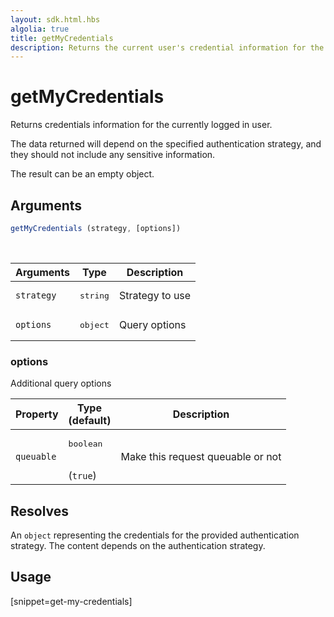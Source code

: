 ```yaml
---
layout: sdk.html.hbs
algolia: true
title: getMyCredentials
description: Returns the current user's credential information for the specified strategy.
---
```


# getMyCredentials

Returns credentials information for the currently logged in user.

The data returned will depend on the specified authentication strategy, and they should not include any sensitive information.

The result can be an empty object.

## Arguments

```javascript
getMyCredentials (strategy, [options])
```

<br/>

| Arguments    | Type    | Description
|--------------|---------|-------------
| `strategy` | <pre>string</pre> | Strategy to use
| `options` | <pre>object</pre> | Query options


### options

Additional query options

| Property     | Type<br/>(default)    | Description   |
| -------------- | --------- | ------------- |
|  `queuable`  |  <pre>boolean</pre> <br/>(`true`) |  Make this request queuable or not  |


## Resolves

An `object` representing the credentials for the provided authentication strategy.
The content depends on the authentication strategy.

## Usage

[snippet=get-my-credentials]
